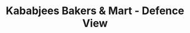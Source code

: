 ---
title: "Kababjees Bakers & Mart - Defence View"
url: /karachi/kababjees-bakers-and-mart-defence-view/
shop: bakery
---